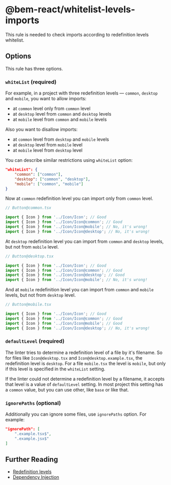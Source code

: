 # @bem-react/whitelist-levels-imports

This rule is needed to check imports according to redefinition levels whitelist.

## Options

This rule has three options.

### `whiteList` (required)

For example, in a project with three redefinition levels — `common`, `desktop` and `mobile`, you want to allow imports:

* at `common` level only from `common` level
* at `desktop` level from `common` and `desktop` levels
* at `mobile` level from `common` and `mobile` levels

Also you want to disallow imports:

* at `common` level from `desktop` and `mobile` levels
* at `desktop` level from `mobile` level
* at `mobile` level from `desktop` level

You can describe similar restrictions using `whiteList` option:

```json
"whiteList": {
    "common": ["common"],
    "desktop": ["common", "desktop"],
    "mobile": ["common", "mobile"]
}
```

Now at `common` redefinition level you can import only from `common` level.

```js
// Button@common.tsx

import { Icon } from '../Icon/Icon'; // Good
import { Icon } from '../Icon/Icon@common'; // Good
import { Icon } from '../Icon/Icon@mobile'; // No, it's wrong!
import { Icon } from '../Icon/Icon@desktop'; // No, it's wrong!
```

At `desktop` redefinition level you can import from `common` and `desktop` levels, but not from `mobile` level.

```js
// Button@desktop.tsx

import { Icon } from '../Icon/Icon'; // Good
import { Icon } from '../Icon/Icon@common'; // Good
import { Icon } from '../Icon/Icon@desktop'; // Good
import { Icon } from '../Icon/Icon@mobile'; // No, it's wrong!
```

And at `mobile` redefinition level you can import from `common` and `mobile` levels, but not from `desktop` level.

```js
// Button@mobile.tsx

import { Icon } from '../Icon/Icon'; // Good
import { Icon } from '../Icon/Icon@common'; // Good
import { Icon } from '../Icon/Icon@mobile'; // Good
import { Icon } from '../Icon/Icon@desktop'; // No, it's wrong!
```

### `defaultLevel` (required)

The linter tries to determine a redefinition level of a file by it's filename. So for files like `Icon@desktop.tsx` and `Icon@desktop.example.tsx`, the redefinition level is `desktop`. For a file `mobile.tsx` the level is `mobile`, but only if this level is specified in the `whiteList` setting.

If the linter could not determine a redefinition level by a filename, it accepts that level is a value of `defaultLevel` setting. In most project this setting has a `common` value, but you can use other, like `base` or like that.

### `ignorePaths` (optional)

Additionally you can ignore some files, use `ignorePaths` option. For example:

```json
"ignorePath": [
    ".example.tsx$",
    ".example.jsx$"
]
```

## Further Reading

* [Redefinition levels](https://en.bem.info/methodology/redefinition-levels/)
* [Dependency Injection](https://en.bem.info/technologies/bem-react/di/)
